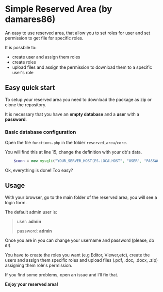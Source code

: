 # Simple Reserved Area (by damares86)
An easy to use reserved area, that allow you to set roles for user and set permission to get file for specific roles.

It is possbile to:
* create user and assign them roles
* create roles
* upload files and assign the permission to download them to a specific user's role

## Easy quick start

To setup your reserved area you need to download the package as zip or clone the repository.

It is necessary that you have an **empty database** and a **user** with a **password**.

### Basic database configuration

Open the file `functions.php` in the folder `reserved_area/core`.

You will find this at line 15, change the definition with your db's data.
```php
    $conn = new mysqli("YOUR_SERVER_HOST(ES.LOCALHOST", "USER", "PASSWORD", "DB_NAME");
```
Ok, everything is done! Too easy?

## Usage

With your browser, go to the main folder of the reserved area, you will see a login form.

The default admin user is:

> user: **admin**
> 
> password: **admin**

Once you are in you can change your username and password (please, do it!).

You have to create the roles you want (e.g Editor, Viewer,etc), create the users and assign them specific roles and upload files (.pdf, .doc, .docx, .zip) assigning them role's permission.

If you find some problems, open an issue and I'll fix that.

**Enjoy your reserved area!**
